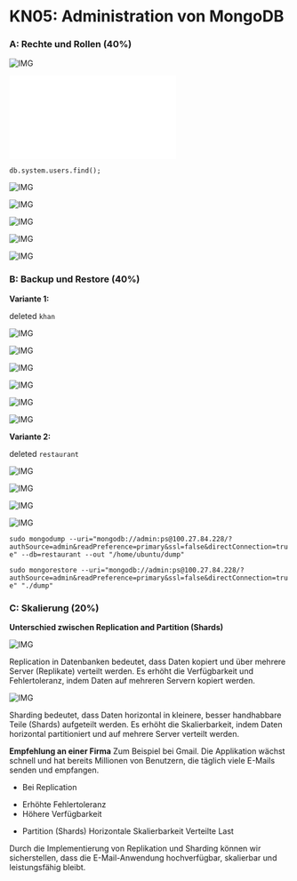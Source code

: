 # KN05: Administration von MongoDB

### A: Rechte und Rollen (40%)

![IMG](./res/images/A-auth_failed.png)

![Doku](./res/A-add_users.js)

`db.system.users.find();`

![IMG](./res/images/A_get_User_1.png)

![IMG](./res/images/A_get_User_2.png)

![IMG](./res/images/A_user1_editing.png)

![IMG](./res/images/A_user2_editing_p1.png)

![IMG](./res/images/A_user2_editing_p2.png)

### B: Backup und Restore (40%)

<b>Variante 1:</b>

deleted `khan`

![IMG](./res/images/B_v1_all_db.png)

![IMG](./res/images/B_v1_del_db.png)

![IMG](./res/images/B_v1_sc.png)

![IMG](./res/images/B_v1_volume.png)

![IMG](./res/images/B_v1_vol_instance.png)

![IMG](./res/images/B_v1_all_db.png)

<b>Variante 2:</b>

deleted `restaurant`

![IMG](./res/images/B_v2_first_command.png)

![IMG](./res/images/B_v2_deleted_db.png)

![IMG](./res/images/B_v2_sec_command.png)

![IMG](./res/images/B_v2_restored_db.png)

`sudo mongodump --uri="mongodb://admin:ps@100.27.84.228/?authSource=admin&readPreference=primary&ssl=false&directConnection=true" --db=restaurant --out "/home/ubuntu/dump"`

`sudo mongorestore --uri="mongodb://admin:ps@100.27.84.228/?authSource=admin&readPreference=primary&ssl=false&directConnection=true" "./dump"`

### C: Skalierung (20%)

<b>Unterschied zwischen Replication and Partition (Shards)</b>

![IMG](./res/images/C_Replication.png)

Replication in Datenbanken bedeutet, dass Daten kopiert und über mehrere Server (Replikate) verteilt werden. Es erhöht die Verfügbarkeit und Fehlertoleranz, indem Daten auf mehreren Servern kopiert werden.

![IMG](./res/images/C_shards.png)

Sharding bedeutet, dass Daten horizontal in kleinere, besser handhabbare Teile (Shards) aufgeteilt werden. Es erhöht die Skalierbarkeit, indem Daten horizontal partitioniert und auf mehrere Server verteilt werden.

<b>Empfehlung an einer Firma</b>
Zum Beispiel bei Gmail. Die Applikation wächst schnell und hat bereits Millionen von Benutzern, die täglich viele E-Mails senden und empfangen.

- Bei Replication

* Erhöhte Fehlertoleranz
* Höhere Verfügbarkeit

- Partition (Shards)
  Horizontale Skalierbarkeit
  Verteilte Last

Durch die Implementierung von Replikation und Sharding können wir sicherstellen, dass die E-Mail-Anwendung hochverfügbar, skalierbar und leistungsfähig bleibt.
